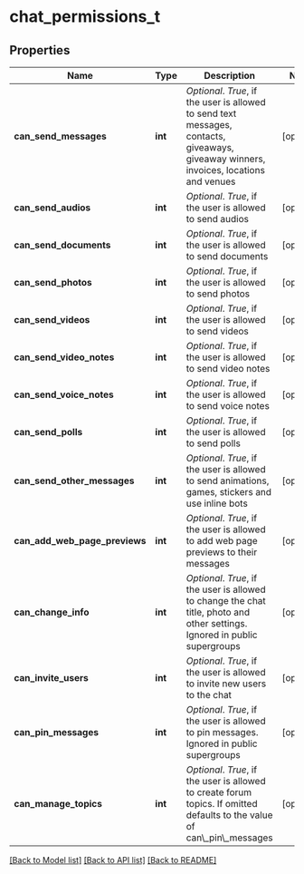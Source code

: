 # chat_permissions_t

## Properties
Name | Type | Description | Notes
------------ | ------------- | ------------- | -------------
**can_send_messages** | **int** | *Optional*. *True*, if the user is allowed to send text messages, contacts, giveaways, giveaway winners, invoices, locations and venues | [optional] 
**can_send_audios** | **int** | *Optional*. *True*, if the user is allowed to send audios | [optional] 
**can_send_documents** | **int** | *Optional*. *True*, if the user is allowed to send documents | [optional] 
**can_send_photos** | **int** | *Optional*. *True*, if the user is allowed to send photos | [optional] 
**can_send_videos** | **int** | *Optional*. *True*, if the user is allowed to send videos | [optional] 
**can_send_video_notes** | **int** | *Optional*. *True*, if the user is allowed to send video notes | [optional] 
**can_send_voice_notes** | **int** | *Optional*. *True*, if the user is allowed to send voice notes | [optional] 
**can_send_polls** | **int** | *Optional*. *True*, if the user is allowed to send polls | [optional] 
**can_send_other_messages** | **int** | *Optional*. *True*, if the user is allowed to send animations, games, stickers and use inline bots | [optional] 
**can_add_web_page_previews** | **int** | *Optional*. *True*, if the user is allowed to add web page previews to their messages | [optional] 
**can_change_info** | **int** | *Optional*. *True*, if the user is allowed to change the chat title, photo and other settings. Ignored in public supergroups | [optional] 
**can_invite_users** | **int** | *Optional*. *True*, if the user is allowed to invite new users to the chat | [optional] 
**can_pin_messages** | **int** | *Optional*. *True*, if the user is allowed to pin messages. Ignored in public supergroups | [optional] 
**can_manage_topics** | **int** | *Optional*. *True*, if the user is allowed to create forum topics. If omitted defaults to the value of can\\_pin\\_messages | [optional] 

[[Back to Model list]](../README.md#documentation-for-models) [[Back to API list]](../README.md#documentation-for-api-endpoints) [[Back to README]](../README.md)


